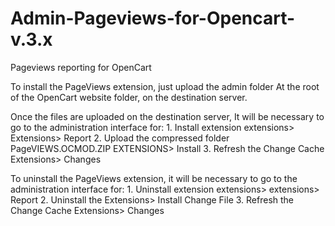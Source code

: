 # Admin-Pageviews-for-Opencart-v.3.x
Pageviews reporting for OpenCart

To install the PageViews extension, just upload the admin folder
At the root of the OpenCart website folder, on the destination server.

Once the files are uploaded on the destination server,
It will be necessary to go to the administration interface for:
     1. Install extension extensions> Extensions> Report
     2. Upload the compressed folder PageVIEWS.OCMOD.ZIP EXTENSIONS> Install
     3. Refresh the Change Cache Extensions> Changes

To uninstall the PageViews extension, it will be necessary to go to the administration interface for:
     1. Uninstall extension extensions> extensions> Report
     2. Uninstall the Extensions> Install Change File
     3. Refresh the Change Cache Extensions> Changes

